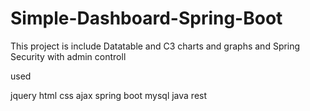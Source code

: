# Simple-Dashboard-Spring-Boot
This project is include Datatable and C3 charts and graphs and Spring Security with admin controll


used 

jquery
html
css
ajax
spring boot
mysql
java
rest